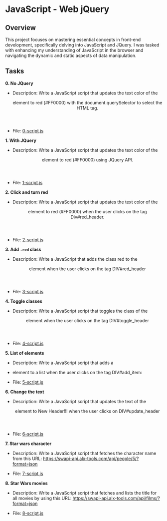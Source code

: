 # JavaScript - Web jQuery

## Overview

This project focuses on mastering essential concepts in front-end development, specifically delving into JavaScript and JQuery. I was tasked with enhancing my understanding of JavaScript in the browser and navigating the dynamic and static aspects of data manipulation.

## Tasks

<b>0. No JQuery</b>

- Description: Write a JavaScript script that updates the text color of the <header> element to red (#FF0000) with the document.querySelector to select the HTML tag.

- File: [0-script.js](./0-script.js)

<b>1. With JQuery</b>

- Description: Write a JavaScript script that updates the text color of the <header> element to red (#FF0000) using JQuery API.

- File: [1-script.js](./1-script.js)

<b>2. Click and turn red</b>

- Description: Write a JavaScript script that updates the text color of the <header> element to red (#FF0000) when the user clicks on the tag Div#red_header.

- File: [2-script.js](./2-script.js)

<b>3. Add `.red` class</b>

- Description: Write a JavaScript that adds the class red to the <header> element when the user clicks on the tag DIV#red_header

- File: [3-script.js](./3-script.js)

<b>4. Toggle classes</b>

- Description: Write a JavaScript script that toggles the class of the <header> element when the user clicks on the tag DIV#toggle_header

- File: [4-script.js](./4-script.js)

<b>5. List of elements</b>

- Description: Write a JavaScript script that adds a <li> element to a list when the user clicks on the tag DIV#add_item:

- File: [5-script.js](./5-script.js)

<b>6. Change the text</b>

- Description: Write a JavaScript script that updates the text of the <header> element to New Header!!! when the user clicks on DIV#update_header

- File: [6-script.js](./6-script.js)

<b>7. Star wars character</b>

- Description: Write a JavaScript script that fetches the character name from this URL: https://swapi-api.alx-tools.com/api/people/5/?format=json

- File: [7-script.js](./7-script.js)

<b>8. Star Wars movies</b>

- Description: Write a JavaScript script that fetches and lists the title for all movies by using this URL: https://swapi-api.alx-tools.com/api/films/?format=json

- File: [8-script.js](./8-script.js)
